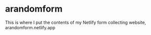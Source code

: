 # arandomform
This is where I put the contents of my Netlify form collecting website, arandomform.netlify.app
